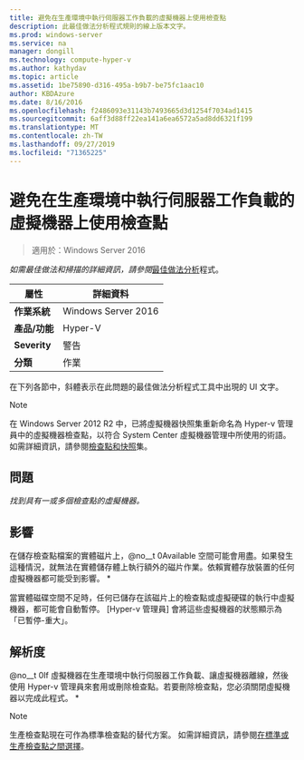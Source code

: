```yaml
---
title: 避免在生產環境中執行伺服器工作負載的虛擬機器上使用檢查點
description: 此最佳做法分析程式規則的線上版本文字。
ms.prod: windows-server
ms.service: na
manager: dongill
ms.technology: compute-hyper-v
ms.author: kathydav
ms.topic: article
ms.assetid: 1be75890-d316-495a-b9b7-be75fc1aac10
author: KBDAzure
ms.date: 8/16/2016
ms.openlocfilehash: f2486093e31143b7493665d3d1254f7034ad1415
ms.sourcegitcommit: 6aff3d88ff22ea141a6ea6572a5ad8dd6321f199
ms.translationtype: MT
ms.contentlocale: zh-TW
ms.lasthandoff: 09/27/2019
ms.locfileid: "71365225"
---
```

# <a name="avoid-using-checkpoints-on-a-virtual-machine-that-runs-a-server-workload-in-a-production-environment"></a>避免在生產環境中執行伺服器工作負載的虛擬機器上使用檢查點

>適用於：Windows Server 2016


  
*如需最佳做法和掃描的詳細資訊，請參閱*[最佳做法分析](https://go.microsoft.com/fwlink/?LinkId=122786)程式。  
  
|屬性|詳細資料|  
|-|-|  
|**作業系統**|Windows Server 2016|  
|**產品/功能**|Hyper-V|  
|**Severity**|警告|  
|**分類**|作業|  

在下列各節中，斜體表示在此問題的最佳做法分析程式工具中出現的 UI 文字。

> [!NOTE]  
> 在 Windows Server 2012 R2 中，已將虛擬機器快照集重新命名為 Hyper-v 管理員中的虛擬機器檢查點，以符合 System Center 虛擬機器管理中所使用的術語。 如需詳細資訊，請參閱[檢查點和快照](https://technet.microsoft.com/library/dn818483.aspx)集。  
  
## <a name="issue"></a>問題  
  
*找到具有一或多個檢查點的虛擬機器。*  
  
## <a name="impact"></a>影響  
  
在儲存檢查點檔案的實體磁片上，@no__t 0Available 空間可能會用盡。如果發生這種情況，就無法在實體儲存體上執行額外的磁片作業。依賴實體存放裝置的任何虛擬機器都可能受到影響。 *  
  
當實體磁碟空間不足時，任何已儲存在該磁片上的檢查點或虛擬硬碟的執行中虛擬機器，都可能會自動暫停。 [Hyper-v 管理員] 會將這些虛擬機器的狀態顯示為「已暫停-重大」。  
  
## <a name="resolution"></a>解析度  
  
@no__t 0If 虛擬機器在生產環境中執行伺服器工作負載、讓虛擬機器離線，然後使用 Hyper-v 管理員來套用或刪除檢查點。若要刪除檢查點，您必須關閉虛擬機器以完成此程式。 *  
  
> [!NOTE]  
> 生產檢查點現在可作為標準檢查點的替代方案。 如需詳細資訊，請參閱[在標準或生產檢查點之間選擇](../manage/Choose-between-standard-or-production-checkpoints-in-Hyper-V.md)。  
  


